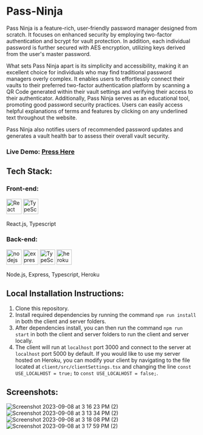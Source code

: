 # Pass-Ninja

Pass Ninja is a feature-rich, user-friendly password manager designed from scratch. It focuses on enhanced security by employing two-factor authentication and bcrypt for vault protection. In addition, each individual password is further secured with AES encryption, utilizing keys derived from the user's master password.

What sets Pass Ninja apart is its simplicity and accessibility, making it an excellent choice for individuals who may find traditional password managers overly complex. It enables users to effortlessly connect their vaults to their preferred two-factor authentication platform by scanning a QR Code generated within their vault settings and verifying their access to their authenticator. Additionally, Pass Ninja serves as an educational tool, promoting good password security practices. Users can easily access helpful explanations of terms and features by clicking on any underlined text throughout the website.

Pass Ninja also notifies users of recommended password updates and generates a vault health bar to assess their overall vault security.

<h3>Live Demo: <a href='https://anthonygleason.github.io/Pass-Ninja/'>Press Here</a></h3>
<h2>Tech Stack:</h2>
<h3>Front-end:</h3>
  <span>
    <img alt="React" height=40rem width=40rem src="https://api.iconify.design/logos/react.svg?download=1" />
    <img alt="TypeScript" height=40rem width=40rem src="https://api.iconify.design/logos/typescript-icon.svg?download=1" />
  </span>
  <p>React.js, Typescript</p>
<h3>Back-end:</h3>
  <span>
    <img alt="nodejs" height=40rem width=40rem src="https://api.iconify.design/vscode-icons/file-type-node.svg?download=1" />
    <img alt='express' height=40rem width=40rem src="https://api.iconify.design/skill-icons/expressjs-dark.svg?download=1" />
    <img alt="TypeScript" height=40rem width=40rem src="https://api.iconify.design/logos/typescript-icon.svg?download=1" />
    <img alt='heroku' height=40rem width=40rem src="https://api.iconify.design/skill-icons/heroku.svg?download=1" />
  </span>
  <p>Node.js, Express, Typescript, Heroku</p>
<h2>Local Installation Instructions:</h2>
<ol>
  <li>Clone this repository.</li>
  <li>Install required dependencies by running the command <code>npm run install</code> in both the client and server folders.</li>
  <li>After dependencies install, you can then run the command <code>npm run start</code> in both the client and server folders to run the client and server locally.</li>
  <li>The client will run at <code>localhost</code> port 3000 and connect to the server at <code>localhost</code> port 5000 by default. If you would like to use my server hosted on Heroku, you can modify your client by navigating to the file located at <code>client/src/clientSettings.tsx</code> and changing the line <code>const USE_LOCALHOST = true;</code> to <code>const USE_LOCALHOST = false;</code>.
  </li>
</ol>
<h2>Screenshots:</h2>

![Screenshot 2023-09-08 at 3 16 23 PM (2)](https://github.com/anthonygleason/Pass-Ninja/assets/87878255/6c64cb6b-8c03-478f-aa2a-7e44e0a56aca)
![Screenshot 2023-09-08 at 3 13 34 PM (2)](https://github.com/anthonygleason/Pass-Ninja/assets/87878255/53de499f-e864-4103-a89c-b2892acfec3e)
![Screenshot 2023-09-08 at 3 18 08 PM (2)](https://github.com/anthonygleason/Pass-Ninja/assets/87878255/569a0340-0bda-40b7-aaf4-52bedcd62257)
![Screenshot 2023-09-08 at 3 17 59 PM (2)](https://github.com/anthonygleason/Pass-Ninja/assets/87878255/4d9b0fe5-0740-49f4-b243-02bf2329ba99)
